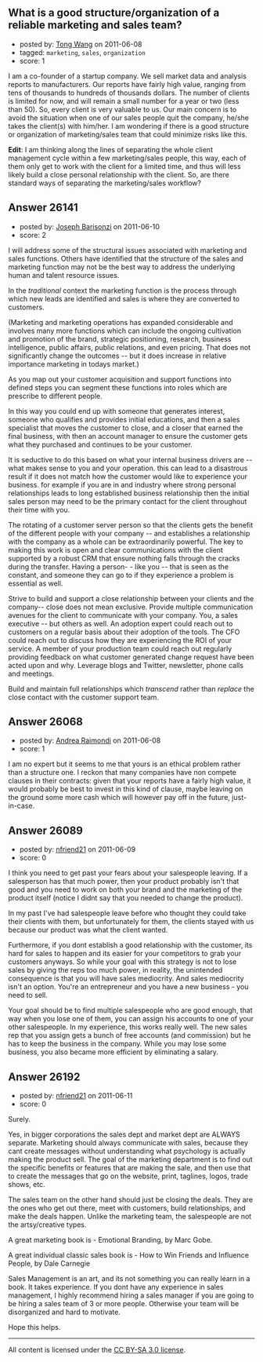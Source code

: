 ## What is a good structure/organization of a reliable marketing and sales team?

- posted by: [Tong Wang](https://stackexchange.com/users/-1/11090-tong-wang) on 2011-06-08
- tagged: `marketing`, `sales`, `organization`
- score: 1

I am a co-founder of a startup company. We sell market data and analysis reports to manufacturers. Our reports have fairly high value, ranging from tens of thousands to hundreds of thousands dollars. The number of clients is limited for now, and will remain a small number for a year or two (less than 50). So, every client is very valuable to us. Our main concern is to avoid the situation when one of our sales people quit the company, he/she takes the client(s) with him/her. I am wondering if there is a good structure or organization of marketing/sales team that could minimize risks like this.

**Edit**:
I am thinking along the lines of separating the whole client management cycle within a few marketing/sales people, this way, each of them only get to work with the client for a limited time, and thus will less likely build a close personal relationship with the client. So, are there standard ways of separating the marketing/sales workflow? 


## Answer 26141

- posted by: [Joseph Barisonzi](https://stackexchange.com/users/-1/8791-joseph-barisonzi) on 2011-06-10
- score: 2

I will address some of the structural issues associated with marketing and sales functions. Others have identified that the structure of the sales and marketing function may not be the best way to address the underlying human and talent resource issues. 

In the *traditional* context the marketing function is the process through which new leads are identified and sales is where they are converted to customers. 

(Marketing and marketing operations has expanded considerable and involves many more functions which can include the ongoing cultivation and promotion of the brand, strategic positioning, research, business intelligence, public affairs, public relations, and even pricing. That does not significantly change the outcomes -- but it does increase in relative importance marketing in todays market.) 

As you map out your customer acquisition and support functions into defined steps you can segment these functions into roles which are prescribe to different people. 

In this way you could end up with someone that generates interest, someone who qualifies and provides initial educations, and then a sales specialist that moves the customer to close, and a closer that earned the final business, with then an account manager to ensure the customer gets what they purchased and continues to be your customer. 

It is seductive to do this based on what your internal business drivers are -- what makes sense to you and your operation. this can lead to a disastrous result if it does not match how the  customer would like to experience your business. for example if you are in and industry where strong personal relationships leads to long established business relationship then the initial sales person may need to be the primary contact for the client throughout their time with you. 

The rotating of a customer server person so that the clients gets the benefit of the different people with your company -- and establishes a relationship with the company as a whole can be extraordinarily powerful. The key to making this work is open and clear communications with the client supported by a robust CRM that ensure nothing falls through the cracks during the transfer. Having a person- - like you -- that is seen as the constant, and someone they can go to if they experience a problem is essential as well. 

Strive to build and support a close relationship between your clients and the company-- close does not mean exclusive. Provide multiple communication avenues for the client to communicate with your company. You, a sales executive -- but others as well. An adoption expert could reach out to customers on a regular basis about their adoption of the tools. The CFO could reach out to discuss how they are experiencing the ROI of your service. A member of your production team could reach out regularly providing feedback on what customer generated change request have been acted upon and why. Leverage blogs and Twitter, newsletter, phone calls and meetings. 

Build and maintain full relationships which *transcend* rather than *replace* the close contact with the customer support team.  


## Answer 26068

- posted by: [Andrea Raimondi](https://stackexchange.com/users/-1/11047-andrea-raimondi) on 2011-06-08
- score: 1

I am no expert but it seems to me that yours is an ethical problem rather than a structure one. I reckon that many companies have non compete clauses in their contracts: given that your reports have a fairly high value, it would probably be best to invest in this kind of clause, maybe leaving on the ground some more cash which will however pay off in the future, just-in-case.


## Answer 26089

- posted by: [nfriend21](https://stackexchange.com/users/-1/11112-nfriend21) on 2011-06-09
- score: 0

I think you need to get past your fears about your salespeople leaving.  If a salesperson has that much power, then your product probably isn't that good and you need to work on both your brand and the marketing of the product itself (notice I didnt say that you needed to change the product).  

In my past I've had salespeople leave before who thought they could take their clients with them, but unfortunately for them, the clients stayed with us because our product was what the client wanted.  

Furthermore, if you dont establish a good relationship with the customer, its hard for sales to happen and its easier for your competitors to grab your customers anyways.  So while your goal with this strategy is not to lose sales by giving the reps too much power, in reality, the unintended consequence is that you will have sales mediocrity.  And sales mediocrity isn't an option.  You're an entrepreneur and you have a new business - you need to sell.

Your goal should be to find multiple salespeople who are good enough, that way when you lose one of them, you can assign his accounts to one of your other salespeople.  In my experience, this works really well.  The new sales rep that you assign gets a bunch of free accounts (and commission) but he has to keep the business in the company.  While you may lose some business, you also became more efficient by eliminating a salary.    


## Answer 26192

- posted by: [nfriend21](https://stackexchange.com/users/-1/11112-nfriend21) on 2011-06-11
- score: 0

Surely.  

Yes, in bigger corporations the sales dept and market dept are ALWAYS separate.  Marketing should always communicate with sales, because they cant create messages without understanding what psychology is actually making the product sell.  The goal of the marketing department is to find out the specific benefits or features that are making the sale, and then use that to create the messages that go on the website, print, taglines, logos, trade shows, etc.  

The sales team on the other hand should just be closing the deals.  They are the ones who get out there, meet with customers, build relationships, and make the deals happen.  Unlike the marketing team, the salespeople are not the artsy/creative types.  

A great marketing book is - Emotional Branding, by Marc Gobe.  

A great individual classic sales book is - How to Win Friends and Influence People, by Dale Carnegie  

Sales Management is an art, and its not something you can really learn in a book.  It takes experience.  If you dont have any experience in sales management, I highly recommend hiring a sales manager if you are going to be hiring a sales team of 3 or more people.  Otherwise your team will be disorganized and hard to motivate. 

Hope this helps.



---

All content is licensed under the [CC BY-SA 3.0 license](https://creativecommons.org/licenses/by-sa/3.0/).
